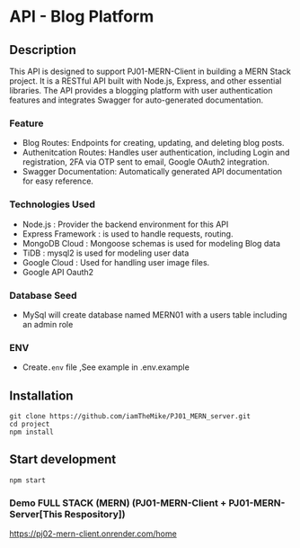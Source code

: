 # API - Blog Platform

## Description
This API is designed to support PJ01-MERN-Client in building a MERN Stack project.
It is a RESTful API built with Node.js, Express, and other essential libraries. The API provides a blogging platform with user authentication features and integrates Swagger for auto-generated documentation.


### Feature
  * Blog Routes:  Endpoints for creating, updating, and deleting blog posts.
  * Authenitcation Routes: Handles user authentication, including Login and registration, 2FA via OTP sent to email, Google OAuth2 integration.
  * Swagger Documentation: Automatically generated API documentation for easy reference.

### Technologies Used
 * Node.js : Provider the backend environment for this API
 * Express Framework : is used to handle requests, routing.
 * MongoDB Cloud : Mongoose schemas is used for modeling  Blog data
 * TiDB : mysql2 is used for modeling user data
 * Google Cloud : Used for handling user image files.
 * Google API Oauth2 
 
### Database Seed
 * MySql will create database named MERN01 with a users table including an admin role

### ENV
  * Create`.env` file ,See example in   .env.example
  

## Installation
```
git clone https://github.com/iamTheMike/PJ01_MERN_server.git
cd project
npm install
```

## Start development
```
npm start
```

### Demo FULL STACK (MERN) (PJ01-MERN-Client + PJ01-MERN-Server[This Respository])
https://pj02-mern-client.onrender.com/home







        
  
  

